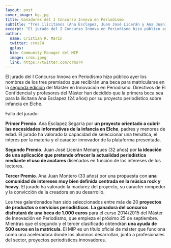 ```yaml
---
layout: post
cover_image: bg.jpg
title: Ganadores del I Concurso Innova en Periodismo
subtitle: "Tres ilicitanos (Ana Esclapez, Juan José Licerán y Ana Juan) ganan una beca para cursar el Máster en Innovación en Periodismo de la UMH"
excerpt: "El jurado del I Concurso Innova en Periodismo hizo público ayer los nombres de los tres premiados que recibirán una beca para matricularse en la segunda edición del Máster en Innovación en Periodismo. Directivos de innovación de El Confidencial y miembros del claustro del postgrado han decidido que la primera beca sea para Ana Esclápez (25) por su proyecto periodístico sobre infancia en Elche."
author:
  name: Cristian R. Marín
  twitter: crms74
  gplus:  
  bio: Community Manager del MIP
  image: crms.jpeg
  link: https://twitter.com/crms74
---
```

El jurado del I Concurso Innova en Periodismo hizo público ayer los nombres de los tres premiados que recibirán una beca para matricularse en la [segunda edición](http://mip.umh.es) del Máster en Innovación en Periodismo. Directivos de El Confidencial y profesores del Máster han decidido que la primera beca sea para la ilicitana Ana Esclapez (24 años) por su proyecto periodístico sobre infancia en Elche. 

Fallo del jurado:

**Primer Premio**. Ana Esclapez Segarra por **un proyecto orientado a cubrir las necesidades informativas de la infancia en Elche**, padres y menores de edad. El jurado ha valorado la capacidad de seleccionar una temática, el interés por la materia y el caracter innovador de la plataforma presentada.

**Segundo Premio**. Juan José Licerán Menargues (32 años) por **la ideación de una aplicación que pretende ofrecer la actualidad periodística mediante el uso de avatares** diseñados en función de los intereses de los lectores.

**Tercer Premio**. Ana Juan Montero (33 años) por una propuesta con **una comunidad de intereses muy bien definida centrada en la música rock y heavy**. El jurado ha valorado la madurez del proyecto, su caracter rompedor y la convicción de la creadora en su desarrollo. 

Los tres galardonados han sido seleccionados entre más de 20 **proyectos de productos o servicios periodísticos**. **La ganadora del concurso disfrutará de una beca de 1.000 euros** para el curso 2014/2015 del Máster de Innovación en Periodismo, que empieza el próximo 25 de septiembre. Mientras que el segundo y el tercer clasificado obtendrán **una ayuda de 500 euros en la matrícula**. El MIP es un título oficial de máster que funciona como una aceleradora donde los alumnos desarrollan, junto a profesionales del sector, proyectos periodísticos innovadores.